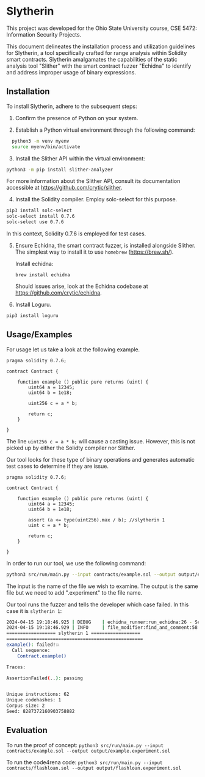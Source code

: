 # Slytherin

This project was developed for the Ohio State University course, CSE 5472: Information Security Projects.

This document delineates the installation process and utilization guidelines for Slytherin, a tool specifically crafted for range analysis within Solidity smart contracts. Slytherin amalgamates the capabilities of the static analysis tool "Slither" with the smart contract fuzzer "Echidna" to identify and address improper usage of binary expressions.


## Installation

To install Slytherin, adhere to the subsequent steps:

1. Confirm the presence of Python on your system.

2. Establish a Python virtual environment through the following command:

```bash
  python3 -m venv myenv
  source myenv/bin/activate
```

3. Install the Slither API within the virtual environment:

```bash
python3 -m pip install slither-analyzer
```

For more information about the Slither API, consult its documentation accessible at https://github.com/crytic/slither.

4. Install the Solidity compiler. Employ solc-select for this purpose.

```bash
pip3 install solc-select
solc-select install 0.7.6
solc-select use 0.7.6
```
In this context, Solidity 0.7.6 is employed for test cases.

5. Ensure Echidna, the smart contract fuzzer, is installed alongside Slither. 
   The simplest way to install it to use `homebrew` (https://brew.sh/). 

   Install echidna:

   `brew install echidna`


   Should issues arise, look at the Echidna codebase at https://github.com/crytic/echidna.

6. Install Loguru. 
```bash
pip3 install loguru
```
## Usage/Examples

For usage let us take a look at the following example. 

```solidity
pragma solidity 0.7.6;

contract Contract {
   
    function example () public pure returns (uint) {
        uint64 a = 12345;
        uint64 b = 1e18;

        uint256 c = a * b;

        return c;
    }

}

```


The line `uint256 c = a * b;` will cause a casting issue. However, this is not picked up by either the Solidty compiler nor Slither. 

Our tool looks for these type of binary operations and generates automatic test cases to determine if they are issue. 

```solidity
pragma solidity 0.7.6;

contract Contract {
   
    function example () public pure returns (uint) {
        uint64 a = 12345;
        uint64 b = 1e18;

        assert (a <= type(uint256).max / b); //slytherin 1
        uint c = a * b;
        
        return c;
    }

}

```

In order to run our tool, we use the following command:
```bash
python3 src/run/main.py --input contracts/example.sol --output output/example.experiment.sol   
```

The input is the name of the file we wish to examine. The output is the same file but we need to add ".experiment" to the file name. 

Our tool runs the fuzzer and tells the developer which case failed. In this case it is `slytherin 1`:

```bash
2024-04-15 19:18:46.925 | DEBUG    | echidna_runner:run_echidna:26 - Sent ESC character signal to Echidna process.
2024-04-15 19:18:46.929 | INFO     | file_modifier:find_and_comment:58 - slytherin 1
================== slytherin 1 ==================
==================================================
example(): failed!💥  
  Call sequence:
    Contract.example()

Traces: 

AssertionFailed(..): passing


Unique instructions: 62
Unique codehashes: 1
Corpus size: 2
Seed: 8287372160903758882
```


## Evaluation

To run the proof of concept:
`python3 src/run/main.py --input contracts/example.sol --output output/example.experiment.sol`

To run the code4rena code:
`python3 src/run/main.py --input contracts/flashloan.sol --output output/flashloan.experiment.sol`
